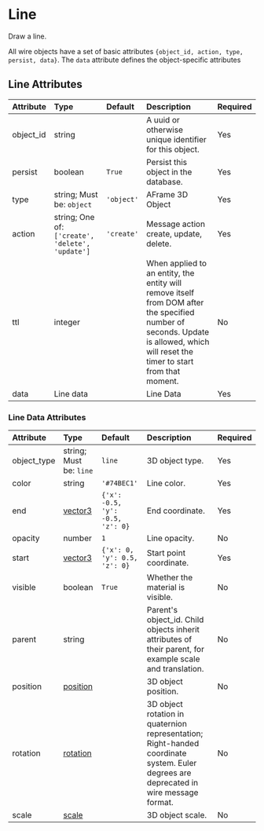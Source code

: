 
Line
====


Draw a line.

All wire objects have a set of basic attributes ```{object_id, action, type, persist, data}```. The ```data``` attribute defines the object-specific attributes

Line Attributes
----------------

|Attribute|Type|Default|Description|Required|
| :--- | :--- | :--- | :--- | :--- |
|object_id|string||A uuid or otherwise unique identifier for this object.|Yes|
|persist|boolean|```True```|Persist this object in the database.|Yes|
|type|string; Must be: ```object```|```'object'```|AFrame 3D Object|Yes|
|action|string; One of: ```['create', 'delete', 'update']```|```'create'```|Message action create, update, delete.|Yes|
|ttl|integer||When applied to an entity, the entity will remove itself from DOM after the specified number of seconds. Update is allowed, which will reset the timer to start from that moment.|No|
|data|Line data||Line Data|Yes|

### Line Data Attributes

|Attribute|Type|Default|Description|Required|
| :--- | :--- | :--- | :--- | :--- |
|object_type|string; Must be: ```line```|```line```|3D object type.|Yes|
|color|string|```'#74BEC1'```|Line color.|Yes|
|end|[vector3](vector3)|```{'x': -0.5, 'y': -0.5, 'z': 0}```|End coordinate.|Yes|
|opacity|number|```1```|Line opacity.|No|
|start|[vector3](vector3)|```{'x': 0, 'y': 0.5, 'z': 0}```|Start point coordinate.|Yes|
|visible|boolean|```True```|Whether the material is visible.|No|
|parent|string||Parent's object_id. Child objects inherit attributes of their parent, for example scale and translation.|No|
|position|[position](position)||3D object position.|No|
|rotation|[rotation](rotation)||3D object rotation in quaternion representation; Right-handed coordinate system. Euler degrees are deprecated in wire message format.|No|
|scale|[scale](scale)||3D object scale.|No|
